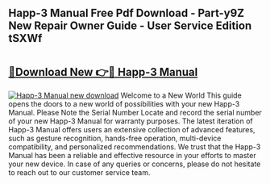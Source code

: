 ## Happ-3 Manual Free Pdf Download - Part-y9Z New Repair Owner Guide - User Service Edition tSXWf

# <h2><a href="http://bc16619.oget.top/?id=Happ-3+Manual">🔗Download New 👉🔴 Happ-3 Manual</a></h2>

[![Happ-3 Manual new download](https://i.imgur.com/5g1atiW.png)](http://bc16619.oget.top/?id=Happ-3+Manual)
Welcome to a New World This guide opens the doors to a new world of possibilities with your new Happ-3 Manual. Please Note the Serial Number Locate and record the serial number of your new Happ-3 Manual for warranty purposes. The latest iteration of Happ-3 Manual offers users an extensive collection of advanced features, such as gesture recognition, hands-free operation, multi-device compatibility, and personalized recommendations. We trust that the Happ-3 Manual has been a reliable and effective resource in your efforts to master your new device. In case of any queries or concerns, please do not hesitate to reach out to our customer service team.
